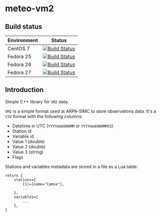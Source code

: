 # meteo-vm2

## Build status

| Environment | Status |
| ----------- | ------ |
| CentOS 7    | [![Build Status](https://badges.herokuapp.com/travis/ARPA-SIMC/meteo-vm2?branch=master&env=DOCKER_IMAGE=centos:7&label=centos7)](https://travis-ci.org/ARPA-SIMC/meteo-vm2) |
| Fedora 25   | [![Build Status](https://badges.herokuapp.com/travis/ARPA-SIMC/meteo-vm2?branch=master&env=DOCKER_IMAGE=fedora:25&label=fedora25)](https://travis-ci.org/ARPA-SIMC/meteo-vm2) |
| Fedora 26   | [![Build Status](https://badges.herokuapp.com/travis/ARPA-SIMC/meteo-vm2?branch=master&env=DOCKER_IMAGE=fedora:26&label=fedora26)](https://travis-ci.org/ARPA-SIMC/meteo-vm2) |
| Fedora 27   | [![Build Status](https://badges.herokuapp.com/travis/ARPA-SIMC/meteo-vm2?branch=master&env=DOCKER_IMAGE=fedora:27&label=fedora27)](https://travis-ci.org/ARPA-SIMC/meteo-vm2) |

## Introduction

Simple C++ library for `VM2` data.

`VM2` is a simple format used at ARPA-SIMC to store observations data. It's a
`CSV` format with the following columns:

- Datetime in UTC (`YYYYmmddHHMM` or `YYYYmmddHHMMSS`)
- Station id
- Variable id
- Value 1 (double)
- Value 2 (double)
- Value 3 (string)
- Flags

Stations and variables metadata are stored in a file as a Lua table:

```
return {
    stations={
        [1]={name="Camse"},
        ...
    },
    variables={
        ...
    },
}
```
